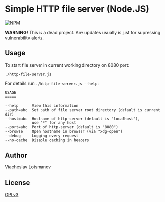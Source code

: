 Simple HTTP file server (Node.JS)
=================================

[![NPM](https://nodei.co/npm/http-file-server.png)](https://nodei.co/npm/http-file-server/)

**WARNING!** This is a dead project.
Any updates usually is just for supressing vulnerability alerts.

Usage
-----

To start file server in current working directory on 8080 port:

```bash
./http-file-server.js
```

For details run `./http-file-server.js --help`:

```text
USAGE
=====

--help      View this information
--path=abc  Set path of file server root directory (default is current dir)
--host=abc  Hostname of http-server (default is "localhost"),
            use "*" for any host
--port=abc  Port of http-server (default is "8080")
--browse    Open hostname in browser (via "xdg-open")
--debug     Logging every request
--no-cache  Disable caching in headers
```

Author
------

Viacheslav Lotsmanov

License
-------

[GPLv3](LICENSE)
